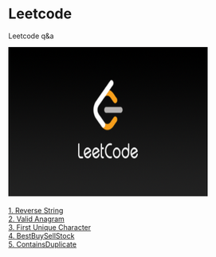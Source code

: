 # Leetcode
Leetcode q&amp;a

<img src="src/img/leetcode_snap.png" style="width:400px;height:300px;"/> <br/><br/>
[1. Reverse String](src/leetjava)<br/>
[2. Valid Anagram](src/leetjava)<br/>
[3. First Unique Character](src/leetjava)<br/>
[4. BestBuySellStock](src/leetjava)<br/>
[5. ContainsDuplicate](src/leetjava)<br/>
